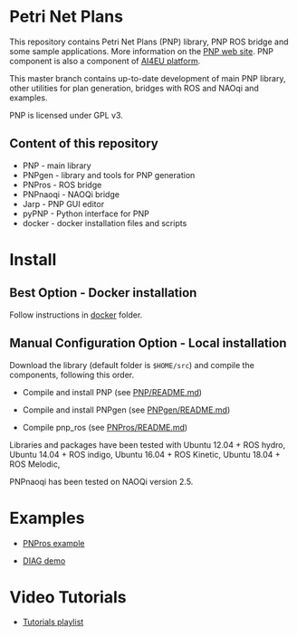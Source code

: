 
# Petri Net Plans

This repository contains Petri Net Plans (PNP) library, PNP ROS bridge and some sample applications.
More information on the [PNP web site](http://pnp.diag.uniroma1.it). PNP component is also a component of [AI4EU platform](https://www.ai4eu.eu/).

This master branch contains up-to-date development of main PNP library, other utilities for plan generation, bridges with ROS and NAOqi and examples.

PNP is licensed under GPL v3.

## Content of this repository

* PNP - main library
* PNPgen - library and tools for PNP generation
* PNPros - ROS bridge
* PNPnaoqi - NAOQi bridge
* Jarp - PNP GUI editor
* pyPNP - Python interface for PNP
* docker - docker installation files and scripts


# Install

## Best Option - Docker installation

Follow instructions in [docker](docker) folder.


## Manual Configuration Option - Local installation

Download the library (default folder is `$HOME/src`) and compile the components, following this order.

* Compile and install PNP (see [PNP/README.md](PNP/README.md))

* Compile and install PNPgen (see [PNPgen/README.md](PNPgen/README.md))

* Compile pnp_ros (see [PNPros/README.md](PNPros/README.md))

Libraries and packages have been tested with Ubuntu 12.04 + ROS hydro, 
Ubuntu 14.04 + ROS indigo, Ubuntu 16.04 + ROS Kinetic, Ubuntu 18.04 + ROS Melodic,

PNPnaoqi has been tested on NAOQi version 2.5.



# Examples

* [PNPros example](PNPros/examples/rp_example)

* [DIAG demo](https://github.com/iocchi/DIAG_demo)



# Video Tutorials

* [Tutorials playlist](https://www.youtube.com/playlist?list=PLyk5DuHplcDe0G4vwWnokdsVCD5hImMW-)




